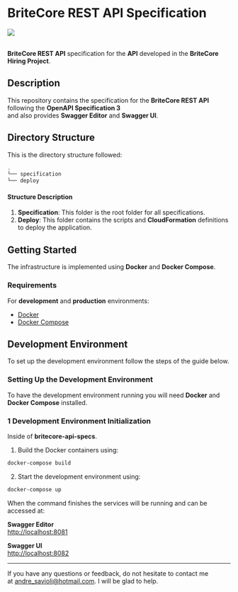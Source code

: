 # BriteCore REST API Specification

<div>
  <span>
    <img src="https://img.shields.io/badge/OAS3-compliant-20b120.svg">
  </span> 
</div>

</br>

**BriteCore REST API** specification for the **API** developed in the **BriteCore Hiring Project**.

## Description

This repository contains the specification for the **BriteCore REST API** following the **OpenAPI Specification 3**   
and also provides **Swagger Editor** and **Swagger UI**.

## Directory Structure

This is the directory structure followed:

```bash
.
└── specification
└── deploy
```

#### Structure Description

1. **Specification**: This folder is the root folder for all specifications.
2. **Deploy**: This folder contains the scripts and **CloudFormation** definitions to deploy the application.


## Getting Started

The infrastructure is implemented using **Docker** and **Docker Compose**.

### **Requirements**

For **development** and **production** environments:
- [Docker](https://docs.docker.com/install/)
- [Docker Compose](https://docs.docker.com/compose/install/)

## Development Environment

To set up the development environment follow the steps of the guide below.

### Setting Up the Development Environment

To have the development environment running you will need **Docker** and **Docker Compose** installed.

### 1 Development Environment Initialization

Inside of **britecore-api-specs**.

1. Build the Docker containers using:

```bash
docker-compose build
```

2. Start the development environment using:

```bash
docker-compose up
```

When the command finishes the services will be running and can be accessed at:

**Swagger Editor**  
[http://localhost:8081](http://localhost:8081)  

**Swagger UI**  
[http://localhost:8082](http://localhost:8082)  

---

If you have any questions or feedback, do not hesitate to contact me  
 at andre_savioli@hotmail.com. I will be glad to help.